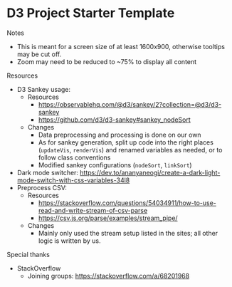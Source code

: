 # D3 Project Starter Template

Notes
- This is meant for a screen size of at least 1600x900, otherwise tooltips may be cut off.
- Zoom may need to be reduced to ~75% to display all content

Resources
- D3 Sankey usage: 
  - Resources
    - https://observablehq.com/@d3/sankey/2?collection=@d3/d3-sankey
    - https://github.com/d3/d3-sankey#sankey_nodeSort
  - Changes
    - Data preprocessing and processing is done on our own
    - As for sankey generation, split up code into the right places (`updateVis`, `renderVis`)
      and renamed variables as needed, or to follow class conventions
    - Modified sankey configurations (`nodeSort`, `linkSort`)
- Dark mode switcher: https://dev.to/ananyaneogi/create-a-dark-light-mode-switch-with-css-variables-34l8
- Preprocess CSV:
  - Resources
    - https://stackoverflow.com/questions/54034911/how-to-use-read-and-write-stream-of-csv-parse
    - https://csv.js.org/parse/examples/stream_pipe/
  - Changes
    - Mainly only used the stream setup listed in the sites; all other logic is written by us.

Special thanks
- StackOverflow
  - Joining groups: https://stackoverflow.com/a/68201968
